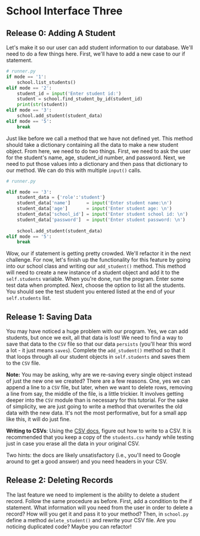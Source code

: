 # School Interface Three

## Release 0: Adding A Student 

Let's make it so our user can add student information to our database. We'll need to do a few things here. First, we'll have to add a new case to our if statement. 

```Python
# runner.py
if mode == '1':
    school.list_students()
elif mode == '2':
    student_id = input('Enter student id:')
    student = school.find_student_by_id(student_id)
    print(str(student))
elif mode == '3':  
    school.add_student(student_data)
elif mode == '5':
    break  
```

Just like before we call a method that we have not defined yet. This method should take a dictionary containing all the data to make a new student object. From here, we need to do two things. First, we need to ask the user for the student's name, age, student_id number, and password. Next, we need to put those values into a dictionary and then pass that dictionary to our method. We can do this with multiple `input()` calls. 

```Python
# runner.py

elif mode == '3':
    student_data = {'role':'student'}
    student_data['name']      = input('Enter student name:\n')
    student_data['age']       = input('Enter student age: \n')
    student_data['school_id'] = input('Enter student school id: \n')
    student_data['password']  = input('Enter student password: \n')
  
    school.add_student(student_data)
elif mode == '5':
    break
```
Wow, our if statement is getting pretty crowded. We'll refactor it in the next challenge. For now, let's finish up the functionality for this feature by going into our school class and writing our `add_student()` method. This method will need to create a new instance of a student object and add it to the `self.students` variable. When you're done, run the program. Enter some test data when prompted. Next, choose the option to list all the students. You should see the test student you entered listed at the end of your `self.students` list.

## Release 1: Saving Data 

You may have noticed a huge problem with our program. Yes, we can add students, but once we exit, all that data is lost! We need to find a way to save that data to the `CSV` file so that our data `persists` (you'll hear this word a lot - it just means `saves`). Complete the `add_student()` method so that it that loops through all our student objects in `self.students` and saves them to the `CSV` file.

**Note:** You may be asking, why are we re-saving every single object instead of just the new one we created? There are a few reasons. One, yes we can append a line to a `CSV` file, but later, when we want to delete rows, removing a line from say, the middle of the file, is a little trickier. It involves getting deeper into the `CSV` module than is necessary for this tutorial. For the sake of simplicity, we are just going to write a method that overwrites the old data with the new data. It's not the most performative, but for a small app like this, it will do just fine.

**Writing to CSVs**:
Using the [CSV docs](https://docs.python.org/3/library/csv.html), figure out how to write to a CSV. It is recommended that you keep a copy of the `students.csv` handy while testing just in case you erase all the data in your original CSV.

Two hints: the docs are likely unsatisfactory (i.e., you'll need to Google around to get a good answer) and you need headers in your CSV.

## Release 2: Deleting Records  

The last feature we need to implement is the ability to delete a student record. Follow the same procedure as before. First, add a condition to the if statement. What information will you need from the user in order to delete a record? How will you get it and pass it to your method? Then, in `school.py` define a method `delete_student()` and rewrite your CSV file. Are you noticing duplicated code? Maybe you can refactor!
